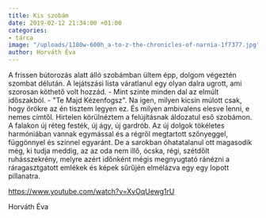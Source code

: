 ```yaml
---
title: Kis szobám
date: 2019-02-12 21:34:00 +01:00
categories:
- tárca
image: "/uploads/1180w-600h_a-to-z-the-chronicles-of-narnia-1f7377.jpg"
author: Horváth Éva
---
```


A frissen bútorozás alatt álló szobámban ültem épp, dolgom végeztén szombat délután. A lejátszási lista váratlanul egy olyan dalra ugrott, ami szorosan köthető volt hozzád. - Mint szinte minden dal az elmúlt időszakból. - "Te Majd Kézenfogsz". Na igen, milyen kicsin múlott csak, hogy örökre az én tisztem legyen ez. És milyen ambivalens elesve lenni, e nemes címtől. 
Hirtelen körülnéztem a felújításnak áldozatul eső szobámon. A falakon új réteg festék, új ágy, új gardrób. Az új dolgok tökéletes harmóniában vannak egymással és a régről megtartott szőnyeggel, függönnyel és színnel egyaránt. 
De a sarokban óhatatalanul ott magasodik még, ki tudja meddig, az az oda nem illő, ócska, régi, szétdőlt ruhásszekrény, melyre azért időnként mégis megnyugtató ránézni a ráragasztgatott emlékek és képek sűrűjén elmélázva egy egy lopott pillanatra.

https://www.youtube.com/watch?v=XvOqUewg1rU


Horváth Éva